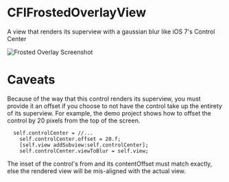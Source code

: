 CFIFrostedOverlayView
=====================

A view that renders its superview with a gaussian blur like iOS 7's Control Center

![Frosted Overlay Screenshot](https://raw.github.com/CodaFi/CFIFrostedOverlayView/master/Artwork/Screen%20Shot%202013-06-16%20at%201.50.35%20PM.png)

Caveats
=======

Because of the way that this control renders its superview, you must provide it an offset if you choose to not have the control take up the entirety of its superview.  For example, the demo project shows how to offset the control by 20 pixels from the top of the screen.

```ObjC
  self.controlCenter = //...
	self.controlCenter.offset = 20.f;
	[self.view addSubview:self.controlCenter];
	self.controlCenter.viewToBlur = self.view;
```

The inset of the control's from and its contentOffset must match exactly, else the rendered view will be mis-aligned with the actual view.


